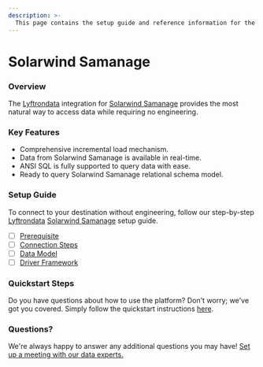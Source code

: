 ```yaml
---
description: >-
  This page contains the setup guide and reference information for the Solarwind Samanage source connector.
---
```


# Solarwind Samanage

### Overview

The [Lyftrondata](https://www.lyftrondata.com/) integration for [Solarwind Samanage](https://www.lyftrondata.com/integration/business-analytics/samanage/) provides the most natural way to access data while requiring no engineering.

### Key Features

* Comprehensive incremental load mechanism.
* Data from Solarwind Samanage is available in real-time.&#x20;
* ANSI SQL is fully supported to query data with ease.
* Ready to query Solarwind Samanage relational schema model.

### Setup Guide

To connect to your destination without engineering, follow our step-by-step [Lyftrondata](https://www.lyftrondata.com/)  [Solarwind Samanage](https://www.lyftrondata.com/integration/business-analytics/samanage/) setup guide.

* [ ] [Prerequisite](prerequisite.md)
* [ ] [Connection Steps](connection-steps.md)
* [ ] [Data Model](data-model/erd.md)
* [ ] [Driver Framework](driver-framework/)

### Quickstart Steps

Do you have questions about how to use the platform? Don't worry; we've got you covered. Simply follow the quickstart instructions [here](../README.md).

### Questions? <a href="#questions" id="questions"></a>

We're always happy to answer any additional questions you may have! [Set up a meeting with our data experts.](https://www.lyftrondata.com/book-a-meeting/)

